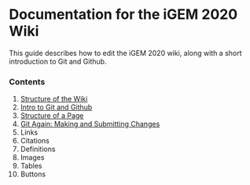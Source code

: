 # Documentation for the iGEM 2020 Wiki

This guide describes how to edit the iGEM 2020 wiki, along with a short introduction to Git and Github.

### Contents
1. [Structure of the Wiki](structure.md)
2. [Intro to Git and Github](git-github.md)
3. [Structure of a Page](page.md)
4. [Git Again: Making and Submitting Changes](git-again.md)
5. Links
6. Citations
7. Definitions
8. Images
9. Tables
10. Buttons